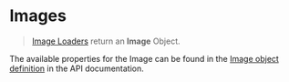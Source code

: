 # Images

> [Image Loaders](image-loaders.md) return an **Image** Object.

The available properties for the Image can be found in the [Image object definition](../api.md#image) in the API documentation.
